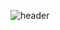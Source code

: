 <!--### Hi there 👋-->
![header](https://capsule-render.vercel.app/api?type=waving&color=7F7FD5&text=%20Soyeon%20%20&height=160&fontSize=70&fontColor=ffffff)

<div text-align: center;>

<!--![Soyeon's GitHub stats](https://github-readme-stats.vercel.app/api?username=Soyeon&count_private=true&custom_title=Soyeon's&nbsp;github&nbsp;&bg_color=30,7F7FD5,86A8E7,91eae4&title_color=fff&text_color=fff)-->
<!--(https://github.com/anuraghazra/github-readme-stats)-->

</div>

<!--![footer](https://capsule-render.vercel.app/api?section=footer&type=waving&color=7F7FD5)-->

<!--
**Yeonii1124/Yeonii1124** is a ✨ _special_ ✨ repository because its `README.md` (this file) appears on your GitHub profile.

Here are some ideas to get you started:

- 🔭 I’m currently working on ...
- 🌱 I’m currently learning ...
- 👯 I’m looking to collaborate on ...
- 🤔 I’m looking for help with ...
- 💬 Ask me about ...
- 📫 How to reach me: ...
- 😄 Pronouns: ...
- ⚡ Fun fact: ...
-->
